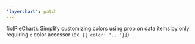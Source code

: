 ```yaml
---
'layerchart': patch
---
```


fix(PieChart): Simplify customizing colors using prop on data items by only requiring `c` color accessor (ex. `[{ color: '...'}]`)
